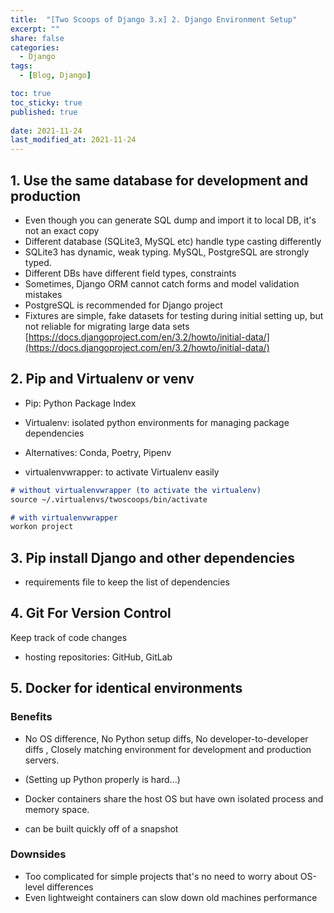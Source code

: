 ```yaml
---
title:  "[Two Scoops of Django 3.x] 2. Django Environment Setup"
excerpt: ""
share: false
categories:
  - Django
tags:
  - [Blog, Django]

toc: true
toc_sticky: true
published: true
 
date: 2021-11-24
last_modified_at: 2021-11-24
---
```


## 1. Use the same database for development and production 
- Even though you can generate SQL dump and import it to local DB, it's not an exact copy
- Different database (SQLite3, MySQL etc) handle type casting differently 
- SQLite3 has dynamic, weak typing. MySQL, PostgreSQL are strongly typed.
- Different DBs have different field types, constraints
- Sometimes, Django ORM cannot catch forms and model validation mistakes
- PostgreSQL is recommended for Django project
- Fixtures are simple, fake datasets for testing during initial setting up, 
but not reliable for migrating large data sets 
 [https://docs.djangoproject.com/en/3.2/howto/initial-data/](https://docs.djangoproject.com/en/3.2/howto/initial-data/)

## 2. Pip and Virtualenv or venv
- Pip: Python Package Index 
- Virtualenv: isolated python environments for managing package dependencies 

- Alternatives: Conda, Poetry, Pipenv
- virtualenvwrapper: to activate Virtualenv easily

```markdown
# without virtualenvwrapper (to activate the virtualenv)
source ~/.virtualenvs/twoscoops/bin/activate

# with virtualenvwrapper
workon project
```

## 3. Pip install Django and other dependencies  
- requirements file to keep the list of dependencies 

## 4. Git For Version Control 
Keep track of code changes
- hosting repositories: GitHub, GitLab

## 5. Docker for identical environments 
### Benefits
- No OS difference, No Python setup diffs, No developer-to-developer diffs 
, Closely matching environment for development and production servers.

- (Setting up Python properly is hard...)
- Docker containers share the host OS but have own isolated process and memory space.
- can be built quickly off of a snapshot 

### Downsides
- Too complicated for simple projects that's no need to worry about OS-level differences
- Even lightweight containers can slow down old machines performance

